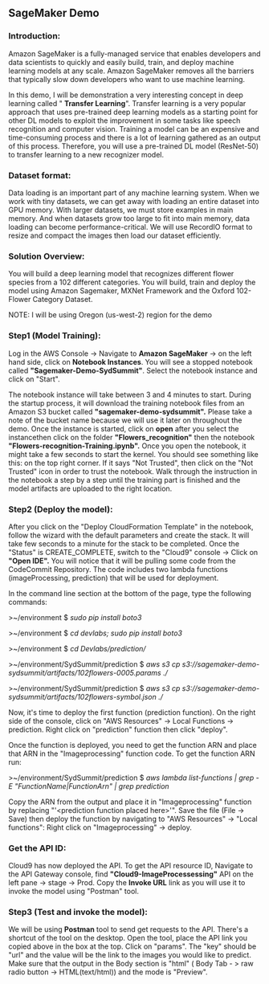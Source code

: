 ## SageMaker Demo

### Introduction:

Amazon SageMaker  is a fully-managed service that enables developers and data scientists to quickly and easily build, train, and deploy machine learning models at any scale. Amazon SageMaker removes all the barriers that typically slow down developers who want to use machine learning.

In this demo, I will be demonstration a very interesting concept in deep learning called &quot; **Transfer Learning**&quot;. Transfer learning is a very popular approach that uses pre-trained deep learning models as a starting point for other DL models to exploit the improvement in some tasks like speech recognition and computer vision. Training a model can be an expensive and time-consuming process and there is a lot of learning gathered as an output of this process. Therefore, you will use a pre-trained DL model (ResNet-50) to transfer learning to a new recognizer model.

### Dataset format:

Data loading is an important part of any machine learning system. When we work with tiny datasets, we can get away with loading an entire dataset into GPU memory. With larger datasets, we must store examples in main memory. And when datasets grow too large to fit into main memory, data loading can become performance-critical. We will use RecordIO format to resize and compact the images then load our dataset efficiently.

 
### Solution Overview:

You will build a deep learning model that recognizes different flower species from a 102 different categories. You will build, train and deploy the model using Amazon Sagemaker, MXNet Framework and the Oxford 102-Flower Category Dataset.

NOTE: I will be using Oregon (us-west-2) region for the demo

### Step1 (Model Training):

Log in the AWS Console -&gt; Navigate to **Amazon SageMaker** -&gt; on the left hand side, click on **Notebook Instances**. You will see a stopped notebook called **&quot;Sagemaker-Demo-SydSummit&quot;**.  Select the notebook instance and click on &quot;Start&quot;.

The notebook instance will take between 3 and 4 minutes to start. During the startup process, it will download the training notebook files from an Amazon S3 bucket called **&quot;sagemaker-demo-sydsummit&quot;.** Please take a note of the bucket name because we will use it later on throughout the demo. Once the instance is started, click on **open** after you select the instancethen click on the folder **&quot;Flowers\_recognition&quot;**  then the notebook **&quot;Flowers-recognition-Training.ipynb&quot;.** Once you open the notebook, it might take a few seconds to start the kernel. You should see something like this: on the top right corner. If it says &quot;Not Trusted&quot;, then click on the &quot;Not Trusted&quot; icon in order to trust the notebook. Walk through the instruction in the notebook a step by a step until the training part is finished and the model artifacts are uploaded to the right location.

### Step2 (Deploy the model):

After you click on the &quot;Deploy CloudFormation Template&quot; in the notebook, follow the wizard with the default parameters and create the stack. It will take few seconds to a minute for the stack to be completed. Once the &quot;Status&quot; is CREATE\_COMPLETE, switch to the &quot;Cloud9&quot; console -&gt; Click on **&quot;Open IDE&quot;.** You will notice that it will be pulling some code from the CodeCommit Repository. The code includes two lambda functions (imageProcessing, prediction) that will be used for deployment.

In the command line section at the bottom of the page, type the following commands:

&gt;~/environment $  _sudo pip install boto3_

&gt;~/environment $  _cd devlabs; sudo pip install boto3_

&gt;~/environment $  _cd Devlabs/prediction/_

&gt;~/environment/SydSummit/prediction $  _aws s3 cp s3://sagemaker-demo-sydsummit/artifacts/102flowers-0005.params ./_

&gt;~/environment/SydSummit/prediction $  _aws s3 cp s3://sagemaker-demo-sydsummit/artifacts/102flowers-symbol.json ./_

Now, it&#39;s time to deploy the first function (prediction function). On the right side of the console, click on &quot;AWS Resources&quot; -&gt; Local Functions -&gt; prediction. Right click on &quot;prediction&quot; function then click &quot;deploy&quot;.

Once the function is deployed, you need to get the function ARN and place that ARN in the &quot;Imageprocessing&quot; function code. To get the function ARN run:

&gt;~/environment/SydSummit/prediction  $  _aws lambda list-functions | grep -E &quot;FunctionName|FunctionArn&quot; | grep prediction_

Copy the ARN from the output and place it in &quot;Imageprocessing&quot; function by replacing &quot;&#39;&lt;prediction function placed here&gt;&#39;&quot;. Save the file (File -&gt; Save) then deploy the function by navigating to &quot;AWS Resources&quot; -&gt; &quot;Local functions&quot;: Right click on &quot;Imageprocessing&quot; -&gt; deploy.

### Get the API ID:

Cloud9 has now deployed the API. To get the API resource ID, Navigate to the API Gateway console, find **"Cloud9-ImageProcessessing"** API on the left pane -> stage -> Prod. Copy the **Invoke URL** link as you will use it to invoke the model using "Postman" tool.

### Step3 (Test and invoke the model):

We will be using **Postman** tool to send get requests to the API. There&#39;s a shortcut of the tool on the desktop. Open the tool, place the API link you copied above in the box at the top. Click on &quot;params&quot;. The &quot;key&quot; should be &quot;url&quot; and the value will be the link to the images you would like to predict. Make sure that the output in the Body section is &quot;html&quot;  ( Body Tab - > raw radio button -> HTML(text/html)) and the mode is &quot;Preview&quot;.

